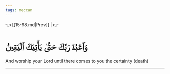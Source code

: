 ```yaml
---
tags: meccan
---
```


👈 [[15-98.md|Prev]] |  👉

# وَٱعۡبُدۡ رَبَّكَ حَتَّىٰ يَأۡتِيَكَ ٱلۡيَقِينُ

And worship your Lord until there comes to you the certainty (death)

---

